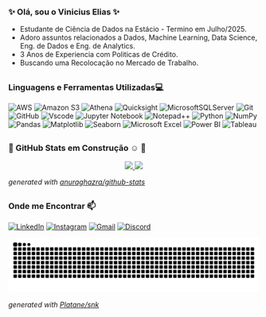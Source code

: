 ### ✨ Olá, sou o Vinicius Elias ✨
- Estudante de Ciência de Dados na Estácio - Termino em  Julho/2025.
- Adoro assuntos relacionados a Dados, Machine Learning, Data Science, Eng. de Dados e Eng. de Analytics.
- 3 Anos de Experiencia com Politicas de Crédito.
- Buscando uma Recolocação no Mercado de Trabalho.
##
### Linguagens e Ferramentas Utilizadas💻

  ![AWS](  https://img.shields.io/badge/Amazon_AWS-FF9900?style=for-the-badge&logo=amazonaws&logoColor=white)
  ![Amazon S3](https://img.shields.io/badge/Amazon%20S3-62a538?style=for-the-badge&logo=amazons3&logoColor=white)
  ![Athena](  https://img.shields.io/badge/Amazon_Athena-f58631?style=for-the-badge&logo=amazonaws&logoColor=white)
  ![Quicksight](https://img.shields.io/badge/Amazon_Quicksight-00b7f4?style=for-the-badge&logo=amazonaws&logoColor=white)
  ![MicrosoftSQLServer](https://img.shields.io/badge/Microsoft%20SQL%20Server-CC2927?style=for-the-badge&logo=microsoft%20sql%20server&logoColor=white)
  ![Git](https://img.shields.io/badge/GIT-E44C30?style=for-the-badge&logo=git&logoColor=white)
  ![GitHub](https://img.shields.io/badge/github-%23121011.svg?style=for-the-badge&logo=github&logoColor=white)
  ![Vscode](https://img.shields.io/badge/Vscode-007ACC?style=for-the-badge&logo=visual-studio-code&logoColor=white)
  ![Jupyter Notebook](https://img.shields.io/badge/Jupyter-F37626.svg?&style=for-the-badge&logo=Jupyter&logoColor=white)
  ![Notepad++](https://img.shields.io/badge/Notepad++-90E59A.svg?style=for-the-badge&logo=notepad%2b%2b&logoColor=black)
  ![Python](https://img.shields.io/badge/python-3670A0?style=for-the-badge&logo=python&logoColor=ffdd54)
  ![NumPy](https://img.shields.io/badge/numpy-%23013243.svg?style=for-the-badge&logo=numpy&logoColor=white)
  ![Pandas](https://img.shields.io/badge/pandas-%23150458.svg?style=for-the-badge&logo=pandas&logoColor=white)
  ![Matplotlib](https://img.shields.io/badge/Matplotlib-%23ffffff.svg?style=for-the-badge&logo=Matplotlib&logoColor=black)
  ![Seaborn](https://img.shields.io/badge/-Seaborn-3776AB?style=for-the-badge&logo=seaborn&logoColor=white&size=40x40)
  ![Microsoft Excel](https://img.shields.io/badge/Microsoft_Excel-217346?style=for-the-badge&logo=excel&logoColor=white)
  ![Power BI](https://img.shields.io/badge/power_bi-F2C811?style=for-the-badge&logo=powerbi&logoColor=black)
  ![Tableau](https://img.shields.io/badge/Tableau-E97627?style=for-the-badge&logo=Tableau&logoColor=white)
  
##
### :construction: GitHub Stats em Construção :relaxed: :construction:

<p align="center">
<a href="https://github.com/vigonel">
  <img loading="lazy" height="190em" src="https://github-readme-stats-vinicius-elias-projects-934e99c5.vercel.app/api?username=vigonel&show_icons=true&theme=highcontrast&locale=pt-br&rank_icon=github" />
  <img loading="lazy" height="190em" src="https://github-readme-stats-vinicius-elias-projects-934e99c5.vercel.app/api/top-langs/?username=vigonel&theme=highcontrast&locale=pt-br&layout=compact&langs_count=15" />
</a>
</p>

_generated with [anuraghazra/github-stats](https://github.com/anuraghazra/github-readme-stats)_

##
### Onde me Encontrar 📫
[![LinkedIn](https://img.shields.io/badge/-LinkedIn-%230077B5?style=for-the-badge&logo=linkedin&logoColor=white)](https://www.linkedin.com/in/vingonelias/)
[![Instagram](https://img.shields.io/badge/-Instagram-%23E4405F?style=for-the-badge&logo=instagram&logoColor=white)](https://www.instagram.com/vingon.elias/)
[![Gmail](https://img.shields.io/badge/-vingon.elias@gmail.com-333333?style=for-the-badge&logo=gmail&logoColor=red&link=mailto:vingon.elias@gmail.com)](mailto:vingon.elias@gmail.com)
[![Discord](https://img.shields.io/badge/Discord-%235865F2.svg?style=for-the-badge&logo=discord&logoColor=white)](https://discord.com/users/1371587448278352002)

<picture>
  <source media="(prefers-color-scheme: dark)" srcset="https://raw.githubusercontent.com/vigonel/vigonel/output/github-contribution-grid-snake-dark.svg">
  <source media="(prefers-color-scheme: light)" srcset="https://raw.githubusercontent.com/vigonel/vigonel/output/github-contribution-grid-snake.svg">
  <img alt="github contribution grid snake animation" src="https://raw.githubusercontent.com/vigonel/vigonel/output/github-contribution-grid-snake.svg">
</picture>

_generated with [Platane/snk](https://github.com/Platane/snk)_

<!--

**Vigonel/Vigonel** is a ✨ _special_ ✨ repository because its `README.md` (this file) appears on your GitHub profile.

Here are some ideas to get you started:

- 🔭 I’m currently working on ...
- 🌱 I’m currently learning ...
- 👯 I’m looking to collaborate on ...
- 🤔 I’m looking for help with ...
- 💬 Ask me about ...
- 📫 How to reach me: ...
- 😄 Pronouns: ...
- ⚡ Fun fact: ...



 
![GitHub Stats](https://github-readme-stats-vinicius-elias-projects-934e99c5.vercel.app/api?username=vigonel&show_icons=true&theme=highcontrast&locale=pt-br&rank_icon=github&card_width=450)

![Top Langs](https://github-readme-stats-vinicius-elias-projects-934e99c5.vercel.app/api/top-langs/?username=vigonel&theme=highcontrast&locale=pt-br&layout=compact&card_width=350&langs_count=15)
-->
